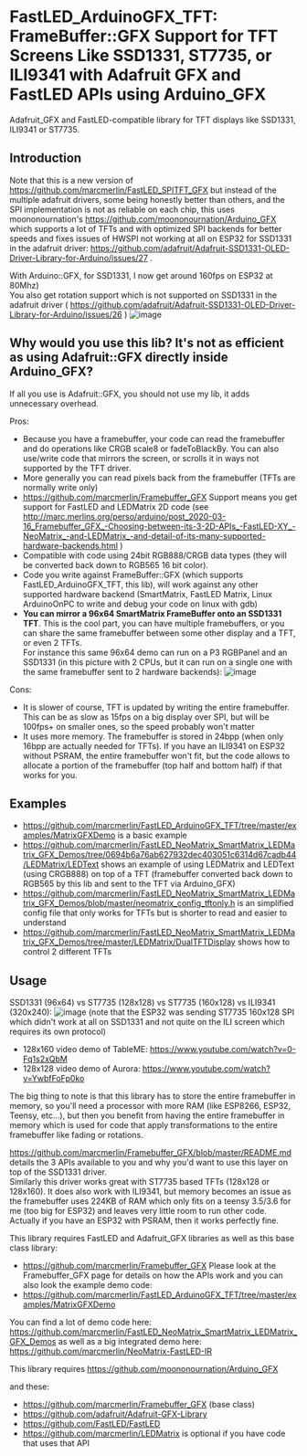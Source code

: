 FastLED_ArduinoGFX_TFT: FrameBuffer::GFX Support for TFT Screens Like SSD1331, ST7735, or ILI9341 with Adafruit GFX and FastLED APIs using Arduino_GFX
===================================================================================================================

Adafruit_GFX and FastLED-compatible library for TFT displays like SSD1331, ILI9341 or ST7735.

Introduction
------------
Note that this is a new version of https://github.com/marcmerlin/FastLED_SPITFT_GFX 
but instead of the multiple adafruit drivers, some being honestly better than others, and
the SPI implementation is not as reliable on each chip, this uses moononournation's 
https://github.com/moononournation/Arduino_GFX which supports a lot of TFTs and with optimized
SPI backends for better speeds and fixes issues of HWSPI not working at all on ESP32 for
SSD1331 in the adafruit driver: 
https://github.com/adafruit/Adafruit-SSD1331-OLED-Driver-Library-for-Arduino/issues/27 . 

With Arduino::GFX, for SSD1331, I now get around 160fps on ESP32 at 80Mhz)  
You also get rotation support which is not supported on SSD1331 in the adafruit driver
( https://github.com/adafruit/Adafruit-SSD1331-OLED-Driver-Library-for-Arduino/issues/26 )
![image](https://user-images.githubusercontent.com/1369412/58442520-cdf4b580-80a0-11e9-8612-17fdab509714.png)

Why would you use this lib? It's not as efficient as using Adafruit::GFX directly inside Arduino_GFX?
-----------------------------------------------------------------------------------------------------
If all you use is Adafruit::GFX, you should not use my lib, it adds unnecessary overhead.

Pros:
* Because you have a framebuffer, your code can read the framebuffer and do operations like CRGB scale8 or fadeToBlackBy. You can also use/write code that mirrors the screen, or scrolls it in ways not supported by the TFT driver.
* More generally you can read pixels back from the framebuffer (TFTs are normally write only)
* https://github.com/marcmerlin/Framebuffer_GFX Support means you get support for FastLED and LEDMatrix 2D code (see http://marc.merlins.org/perso/arduino/post_2020-03-16_Framebuffer_GFX_-Choosing-between-its-3-2D-APIs_-FastLED-XY_-NeoMatrix_-and-LEDMatrix_-and-detail-of-its-many-supported-hardware-backends.html )
* Compatible with code using 24bit RGB888/CRGB data types (they will be converted back down to RGB565 16 bit color).
* Code you write against FrameBuffer::GFX (which supports FastLED_ArduinoGFX_TFT, this lib), will work against any other supported hardware backend (SmartMatrix, FastLED Matrix, Linux ArduinoOnPC to write and debug your code on linux with gdb)
* **You can mirror a 96x64 SmartMatrix FrameBuffer onto an SSD1331 TFT**. This is the cool part, you can have multiple framebuffers, or you can share the same framebuffer between some other display and a TFT, or even 2 TFTs.  
For instance this same 96x64 demo can run on a P3 RGBPanel and an SSD1331 (in this picture with 2 CPUs, but it can run on a single
one with the same framebuffer sent to 2 hardware backends):
![image](https://user-images.githubusercontent.com/1369412/58442645-5c693700-80a1-11e9-8005-f57b7da63482.png)

Cons:
* It is slower of course, TFT is updated by writing the entire framebuffer. This can be as slow as 15fps on a big display over SPI, but will be 100fps+ on smaller ones, so the speed probably won't matter
* It uses more memory. The framebuffer is stored in 24bpp (when only 16bpp are actually needed for TFTs). If you have an ILI9341 on ESP32 without PSRAM, the entire framebuffer won't fit, but the code allows to allocate a portion of the framebuffer (top half and bottom half) if that works for you.

Examples
--------
* https://github.com/marcmerlin/FastLED_ArduinoGFX_TFT/tree/master/examples/MatrixGFXDemo is a basic example
* https://github.com/marcmerlin/FastLED_NeoMatrix_SmartMatrix_LEDMatrix_GFX_Demos/tree/0694b6a76ab627932dec403051c6314d67cadb44/LEDMatrix/LEDText shows an example of using LEDMatrix and LEDText (using CRGB888) on top of a TFT (framebuffer converted back down to RGB565 by this lib and sent to the TFT via Arduino_GFX)
* https://github.com/marcmerlin/FastLED_NeoMatrix_SmartMatrix_LEDMatrix_GFX_Demos/blob/master/neomatrix_config_tftonly.h is an simplified config file that only works for TFTs but is shorter to read and easier to understand
* https://github.com/marcmerlin/FastLED_NeoMatrix_SmartMatrix_LEDMatrix_GFX_Demos/tree/master/LEDMatrix/DualTFTDisplay shows how to control 2 different TFTs

Usage
-----
SSD1331 (96x64) vs ST7735 (128x128) vs ST7735 (160x128) vs ILI9341 (320x240):
![image](https://user-images.githubusercontent.com/1369412/59638838-4d106300-910e-11e9-82a2-65223ead57df.png)
(note that the ESP32 was sending ST7735 160x128 SPI which didn't work at all on SSD1331 and not quite on the ILI screen which requires its own protocol)
* 128x160 video demo of TableME: https://www.youtube.com/watch?v=0-Fq1s2xQbM
* 128x128 video demo of Aurora: https://www.youtube.com/watch?v=YwbfFoFp0ko

The big thing to note is that this library has to store the entire framebuffer in memory, so
you'll need a processor with more RAM (like ESP8266, ESP32, Teensy, etc...), but then you benefit
from having the entire framebuffer in memory which is used for code that apply transformations
to the entire framebuffer like fading or rotations.

https://github.com/marcmerlin/Framebuffer_GFX/blob/master/README.md details the 3 APIs available
to you and why you'd want to use this layer on top of the SSD1331 driver.  
Similarly this driver works great with ST7735 based TFTs (128x128 or 128x160).
It does also work with ILI9341, but memory becomes an issue as the framebuffer uses 224KB of RAM 
which only fits on a teensy 3.5/3.6 for me (too big for ESP32) and leaves very little room to run other code.
Actually if you have an ESP32 with PSRAM, then it works perfectly fine.

This library requires FastLED and Adafruit_GFX libraries as well as this base class library:
- https://github.com/marcmerlin/Framebuffer_GFX
Please look at the Framebuffer_GFX page for details on how the APIs work and you can also look the example demo code:
- https://github.com/marcmerlin/FastLED_ArduinoGFX_TFT/tree/master/examples/MatrixGFXDemo

You can find a lot of demo code here:
https://github.com/marcmerlin/FastLED_NeoMatrix_SmartMatrix_LEDMatrix_GFX_Demos as well as
a big integrated demo here: https://github.com/marcmerlin/NeoMatrix-FastLED-IR

This library requires https://github.com/moononournation/Arduino_GFX

and these:
- https://github.com/marcmerlin/Framebuffer_GFX (base class)
- https://github.com/adafruit/Adafruit-GFX-Library
- https://github.com/FastLED/FastLED  
- https://github.com/marcmerlin/LEDMatrix is optional if you have code that uses that API
